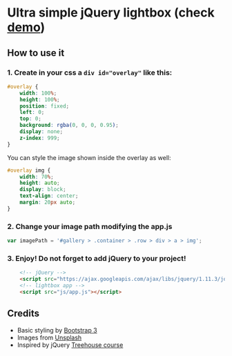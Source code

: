 # Ultra simple jQuery lightbox (check [demo](http://hectormunozg.github.io/simple-jquery-lightbox/))
## How to use it
### 1. Create in your css a `div id="overlay"` like this:
```css
#overlay {
	width: 100%;
	height: 100%;
	position: fixed;
	left: 0;
	top: 0;
	background: rgba(0, 0, 0, 0.95);
	display: none;
	z-index: 999;
} 
```
You can style the image shown inside the overlay as well:
```css
#overlay img {
	width: 70%;
	height: auto;
	display: block;
	text-align: center;
	margin: 20px auto;
}
```
### 2. Change your image path modifying the app.js
```javascript
var imagePath = '#gallery > .container > .row > div > a > img';
```
### 3. Enjoy! Do not forget to add jQuery to your project!
```html
    <!-- jQuery -->
    <script src="https://ajax.googleapis.com/ajax/libs/jquery/1.11.3/jquery.min.js"></script>
    <!-- lightbox app -->
    <script src="js/app.js"></script>
```

## Credits
- Basic styling by [Bootstrap 3](http://getbootstrap.com)
- Images from [Unsplash](http://unsplash.com)
- Inspired by jQuery [Treehouse course](http://teamtreehouse.com)